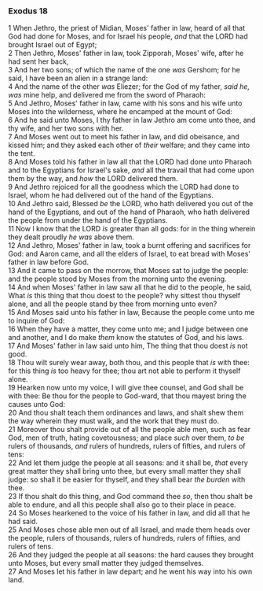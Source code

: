 ### Exodus 18

1 When Jethro, the priest of Midian, Moses' father in law, heard of all that God had done for Moses, and for Israel his people, *and* that the LORD had brought Israel out of Egypt;  
2 Then Jethro, Moses' father in law, took Zipporah, Moses' wife, after he had sent her back,  
3 And her two sons; of which the name of the one *was* Gershom; for he said, I have been an alien in a strange land:  
4 And the name of the other *was* Eliezer; for the God of my father, *said he, was* mine help, and delivered me from the sword of Pharaoh:  
5 And Jethro, Moses' father in law, came with his sons and his wife unto Moses into the wilderness, where he encamped at the mount of God:  
6 And he said unto Moses, I thy father in law Jethro am come unto thee, and thy wife, and her two sons with her.  
7 And Moses went out to meet his father in law, and did obeisance, and kissed him; and they asked each other of *their* welfare; and they came into the tent.  
8 And Moses told his father in law all that the LORD had done unto Pharaoh and to the Egyptians for Israel's sake, *and* all the travail that had come upon them by the way, and *how* the LORD delivered them.  
9 And Jethro rejoiced for all the goodness which the LORD had done to Israel, whom he had delivered out of the hand of the Egyptians.  
10 And Jethro said, Blessed *be* the LORD, who hath delivered you out of the hand of the Egyptians, and out of the hand of Pharaoh, who hath delivered the people from under the hand of the Egyptians.  
11 Now I know that the LORD *is* greater than all gods: for in the thing wherein they dealt proudly *he was* above them.  
12 And Jethro, Moses' father in law, took a burnt offering and sacrifices for God: and Aaron came, and all the elders of Israel, to eat bread with Moses' father in law before God.  
13 And it came to pass on the morrow, that Moses sat to judge the people: and the people stood by Moses from the morning unto the evening.  
14 And when Moses' father in law saw all that he did to the people, he said, What *is* this thing that thou doest to the people? why sittest thou thyself alone, and all the people stand by thee from morning unto even?  
15 And Moses said unto his father in law, Because the people come unto me to inquire of God:  
16 When they have a matter, they come unto me; and I judge between one and another, and I do make *them* know the statutes of God, and his laws.  
17 And Moses' father in law said unto him, The thing that thou doest *is* not good.  
18 Thou wilt surely wear away, both thou, and this people that *is* with thee: for this thing *is* too heavy for thee; thou art not able to perform it thyself alone.  
19 Hearken now unto my voice, I will give thee counsel, and God shall be with thee: Be thou for the people to God-ward, that thou mayest bring the causes unto God:  
20 And thou shalt teach them ordinances and laws, and shalt shew them the way wherein they must walk, and the work that they must do.  
21 Moreover thou shalt provide out of all the people able men, such as fear God, men of truth, hating covetousness; and place *such* over them, *to be* rulers of thousands, *and* rulers of hundreds, rulers of fifties, and rulers of tens:  
22 And let them judge the people at all seasons: and it shall be, *that* every great matter they shall bring unto thee, but every small matter they shall judge: so shall it be easier for thyself, and they shall bear *the burden* with thee.  
23 If thou shalt do this thing, and God command thee *so*, then thou shalt be able to endure, and all this people shall also go to their place in peace.  
24 So Moses hearkened to the voice of his father in law, and did all that he had said.  
25 And Moses chose able men out of all Israel, and made them heads over the people, rulers of thousands, rulers of hundreds, rulers of fifties, and rulers of tens.  
26 And they judged the people at all seasons: the hard causes they brought unto Moses, but every small matter they judged themselves.  
27 And Moses let his father in law depart; and he went his way into his own land.  
